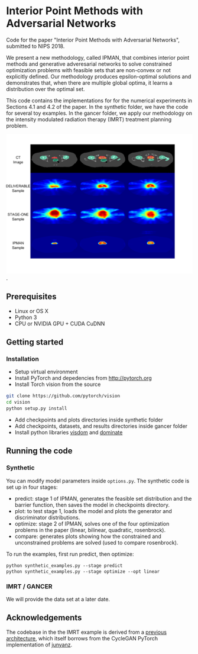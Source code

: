 # Interior Point Methods with Adversarial Networks

Code for the paper "Interior Point Methods with Adversarial Networks", submitted to NIPS 2018.

We present a new methodology, called IPMAN, that combines interior point methods and generative adveresarial networks to solve constrained optimization problems with feasible sets that are non-convex or not explicitly defined. Our methodology produces epsilon-optimal solutions and demonstrates that, when there are multiple global optima, it learns a distribution over the optimal set.

This code contains the implementations for for the numerical experiments in Sections 4.1 and 4.2 of the paper. In the synthetic folder, we have the code for several toy examples. In the gancer folder, we apply our methodology on the intensity modulated radiation therapy (IMRT) treatment planning problem.

![manifold](imgs/manifold.png).


## Prerequisites
- Linux or OS X
- Python 3
- CPU or NVIDIA GPU + CUDA CuDNN

## Getting started
### Installation
- Setup virtual environment
- Install PyTorch and depedencies from http://pytorch.org
- Install Torch vision from the source
```bash
git clone https://github.com/pytorch/vision
cd vision
python setup.py install
```
- Add checkpoints and plots directories inside synthetic folder
- Add checkpoints, datasets, and results directories inside gancer folder
- Install python libraries [visdom](https://github.com/facebookresearch/visdom) and [dominate](https://github.com/Knio/dominate)



## Running the code
### Synthetic

You can modify model parameters inside `options.py`. The synthetic code is set up in four stages:
- predict: stage 1 of IPMAN, generates the feasible set distribution and the barrier function, then saves the model in checkpoints directory.
- plot:  to test stage 1, loads the model and plots the generator and discriminator distributions.
- optimize: stage 2 of IPMAN, solves one of the four optimization problems in the paper (linear, bilinear, quadratic, rosenbrock).
- compare: generates plots showing how the constrained and unconstrained problems are solved (used to compare rosenbrock).

To run the examples, first run predict, then optimize:
```
python synthetic_examples.py --stage predict
python synthetic_examples.py --stage optimize --opt linear
```


### IMRT / GANCER

We will provide the data set at a later date.



## Acknowledgements

The codebase in the the IMRT example is derived from a [previous architecture](https://github.com/rafidrm/gancer), which itself borrows from the CycleGAN PyTorch implementation of [junyanz](https://github.com/junyanz/pytorch-CycleGAN-and-pix2pix).



